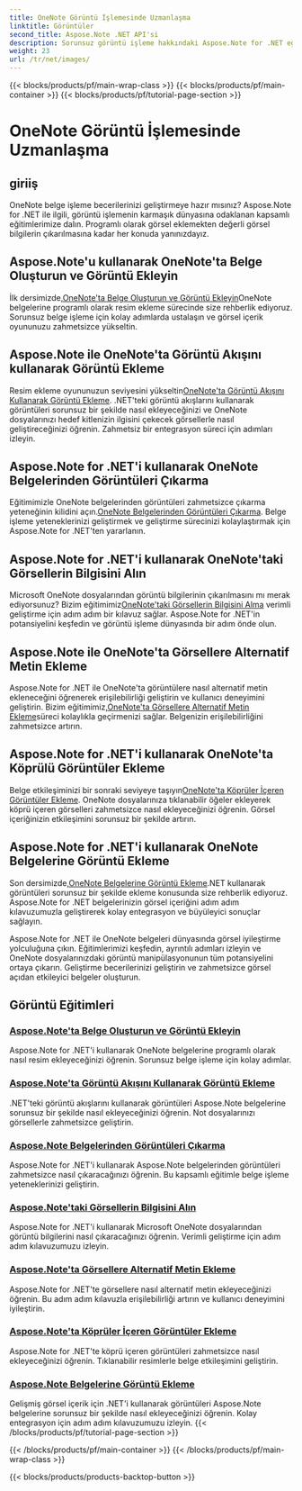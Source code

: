 ```yaml
---
title: OneNote Görüntü İşlemesinde Uzmanlaşma
linktitle: Görüntüler
second_title: Aspose.Note .NET API'si
description: Sorunsuz görüntü işleme hakkındaki Aspose.Note for .NET eğitimleriyle OneNote belge işleme dünyasını keşfedin. Görsel içeriğinizi zahmetsizce yükseltin.
weight: 23
url: /tr/net/images/
---
```


{{< blocks/products/pf/main-wrap-class >}}
{{< blocks/products/pf/main-container >}}
{{< blocks/products/pf/tutorial-page-section >}}

# OneNote Görüntü İşlemesinde Uzmanlaşma

## giriiş

OneNote belge işleme becerilerinizi geliştirmeye hazır mısınız? Aspose.Note for .NET ile ilgili, görüntü işlemenin karmaşık dünyasına odaklanan kapsamlı eğitimlerimize dalın. Programlı olarak görsel eklemekten değerli görsel bilgilerin çıkarılmasına kadar her konuda yanınızdayız.

## Aspose.Note'u kullanarak OneNote'ta Belge Oluşturun ve Görüntü Ekleyin
 İlk dersimizde,[OneNote'ta Belge Oluşturun ve Görüntü Ekleyin](./build-doc-insert-image/)OneNote belgelerine programlı olarak resim ekleme sürecinde size rehberlik ediyoruz. Sorunsuz belge işleme için kolay adımlarda ustalaşın ve görsel içerik oyununuzu zahmetsizce yükseltin.

## Aspose.Note ile OneNote'ta Görüntü Akışını kullanarak Görüntü Ekleme
 Resim ekleme oyununuzun seviyesini yükseltin[OneNote'ta Görüntü Akışını Kullanarak Görüntü Ekleme](./insert-image-using-image-stream/). .NET'teki görüntü akışlarını kullanarak görüntüleri sorunsuz bir şekilde nasıl ekleyeceğinizi ve OneNote dosyalarınızı hedef kitlenizin ilgisini çekecek görsellerle nasıl geliştireceğinizi öğrenin. Zahmetsiz bir entegrasyon süreci için adımları izleyin.

## Aspose.Note for .NET'i kullanarak OneNote Belgelerinden Görüntüleri Çıkarma
 Eğitimimizle OneNote belgelerinden görüntüleri zahmetsizce çıkarma yeteneğinin kilidini açın.[OneNote Belgelerinden Görüntüleri Çıkarma](./extract-images/). Belge işleme yeteneklerinizi geliştirmek ve geliştirme sürecinizi kolaylaştırmak için Aspose.Note for .NET'ten yararlanın.

## Aspose.Note for .NET'i kullanarak OneNote'taki Görsellerin Bilgisini Alın
 Microsoft OneNote dosyalarından görüntü bilgilerinin çıkarılmasını mı merak ediyorsunuz? Bizim eğitimimiz[OneNote'taki Görsellerin Bilgisini Alma](./get-info-of-images/) verimli geliştirme için adım adım bir kılavuz sağlar. Aspose.Note for .NET'in potansiyelini keşfedin ve görüntü işleme dünyasında bir adım önde olun.

## Aspose.Note ile OneNote'ta Görsellere Alternatif Metin Ekleme
 Aspose.Note for .NET ile OneNote'ta görüntülere nasıl alternatif metin ekleneceğini öğrenerek erişilebilirliği geliştirin ve kullanıcı deneyimini geliştirin. Bizim eğitimimiz,[OneNote'ta Görsellere Alternatif Metin Ekleme](./image-alternative-text/)süreci kolaylıkla geçirmenizi sağlar. Belgenizin erişilebilirliğini zahmetsizce artırın.

## Aspose.Note for .NET'i kullanarak OneNote'ta Köprülü Görüntüler Ekleme
 Belge etkileşiminizi bir sonraki seviyeye taşıyın[OneNote'ta Köprüler İçeren Görüntüler Ekleme](./insert-image-hyperlink/). OneNote dosyalarınıza tıklanabilir öğeler ekleyerek köprü içeren görselleri zahmetsizce nasıl ekleyeceğinizi öğrenin. Görsel içeriğinizin etkileşimini sorunsuz bir şekilde artırın.

## Aspose.Note for .NET'i kullanarak OneNote Belgelerine Görüntü Ekleme
 Son dersimizde,[OneNote Belgelerine Görüntü Ekleme](./insert-images/).NET kullanarak görüntüleri sorunsuz bir şekilde ekleme konusunda size rehberlik ediyoruz. Aspose.Note for .NET belgelerinizin görsel içeriğini adım adım kılavuzumuzla geliştirerek kolay entegrasyon ve büyüleyici sonuçlar sağlayın.

Aspose.Note for .NET ile OneNote belgeleri dünyasında görsel iyileştirme yolculuğuna çıkın. Eğitimlerimizi keşfedin, ayrıntılı adımları izleyin ve OneNote dosyalarınızdaki görüntü manipülasyonunun tüm potansiyelini ortaya çıkarın. Geliştirme becerilerinizi geliştirin ve zahmetsizce görsel açıdan etkileyici belgeler oluşturun.
## Görüntü Eğitimleri
### [Aspose.Note'ta Belge Oluşturun ve Görüntü Ekleyin](./build-doc-insert-image/)
Aspose.Note for .NET'i kullanarak OneNote belgelerine programlı olarak nasıl resim ekleyeceğinizi öğrenin. Sorunsuz belge işleme için kolay adımlar.
### [Aspose.Note'ta Görüntü Akışını Kullanarak Görüntü Ekleme](./insert-image-using-image-stream/)
.NET'teki görüntü akışlarını kullanarak görüntüleri Aspose.Note belgelerine sorunsuz bir şekilde nasıl ekleyeceğinizi öğrenin. Not dosyalarınızı görsellerle zahmetsizce geliştirin.
### [Aspose.Note Belgelerinden Görüntüleri Çıkarma](./extract-images/)
Aspose.Note for .NET'i kullanarak Aspose.Note belgelerinden görüntüleri zahmetsizce nasıl çıkaracağınızı öğrenin. Bu kapsamlı eğitimle belge işleme yeteneklerinizi geliştirin.
### [Aspose.Note'taki Görsellerin Bilgisini Alın](./get-info-of-images/)
Aspose.Note for .NET'i kullanarak Microsoft OneNote dosyalarından görüntü bilgilerini nasıl çıkaracağınızı öğrenin. Verimli geliştirme için adım adım kılavuzumuzu izleyin.
### [Aspose.Note'ta Görsellere Alternatif Metin Ekleme](./image-alternative-text/)
Aspose.Note for .NET'te görsellere nasıl alternatif metin ekleyeceğinizi öğrenin. Bu adım adım kılavuzla erişilebilirliği artırın ve kullanıcı deneyimini iyileştirin.
### [Aspose.Note'ta Köprüler İçeren Görüntüler Ekleme](./insert-image-hyperlink/)
Aspose.Note for .NET'te köprü içeren görüntüleri zahmetsizce nasıl ekleyeceğinizi öğrenin. Tıklanabilir resimlerle belge etkileşimini geliştirin.
### [Aspose.Note Belgelerine Görüntü Ekleme](./insert-images/)
Gelişmiş görsel içerik için .NET'i kullanarak görüntüleri Aspose.Note belgelerine sorunsuz bir şekilde nasıl ekleyeceğinizi öğrenin. Kolay entegrasyon için adım adım kılavuzumuzu izleyin.
{{< /blocks/products/pf/tutorial-page-section >}}

{{< /blocks/products/pf/main-container >}}
{{< /blocks/products/pf/main-wrap-class >}}

{{< blocks/products/products-backtop-button >}}
